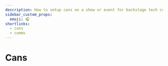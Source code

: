 ```yaml
---
description: How to setup cans on a show or event for backstage tech communication.
sidebar_custom_props:
  emoji: 🎧
shortlinks:
  - cans
  - comms
---
```


# Cans
